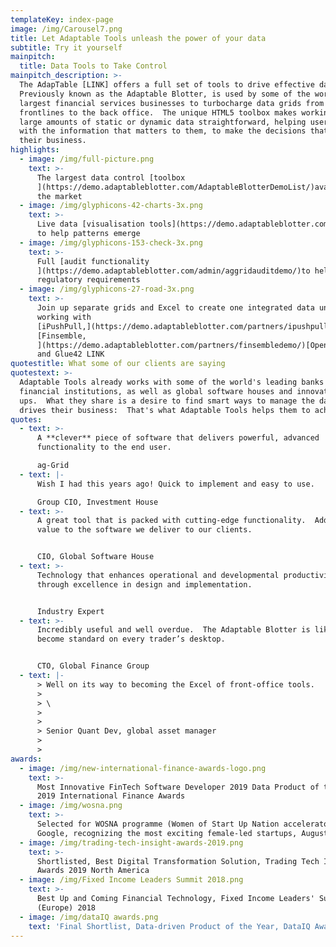 ```yaml
---
templateKey: index-page
image: /img/Carousel7.png
title: Let Adaptable Tools unleash the power of your data
subtitle: Try it yourself
mainpitch:
  title: Data Tools to Take Control
mainpitch_description: >-
  The AdapTable [LINK] offers a full set of tools to drive effective data use. 
  Previously known as the Adaptable Blotter, is used by some of the world's
  largest financial services businesses to turbocharge data grids from the
  frontlines to the back office.  The unique HTML5 toolbox makes working from
  large amounts of static or dynamic data straightforward, helping users work
  with the information that matters to them, to make the decisions that drive
  their business.
highlights:
  - image: /img/full-picture.png
    text: >-
      The largest data control [toolbox
      ](https://demo.adaptableblotter.com/AdaptableBlotterDemoList/)available in
      the market
  - image: /img/glyphicons-42-charts-3x.png
    text: >-
      Live data [visualisation tools](https://demo.adaptableblotter.com/charts/)
      to help patterns emerge
  - image: /img/glyphicons-153-check-3x.png
    text: >-
      Full [audit functionality
      ](https://demo.adaptableblotter.com/admin/aggridauditdemo/)to help meet
      regulatory requirements
  - image: /img/glyphicons-27-road-3x.png
    text: >-
      Join up separate grids and Excel to create one integrated data universe,
      working with
      [iPushPull,](https://demo.adaptableblotter.com/partners/ipushpulldemo/)
      [Finsemble,
      ](https://demo.adaptableblotter.com/partners/finsembledemo/)[OpenFin](https://demo.adaptableblotter.com/partners/openfindemo/)
      and Glue42 LINK
quotestitle: What some of our clients are saying
quotestext: >-
  Adaptable Tools already works with some of the world's leading banks and
  financial institutions, as well as global software houses and innovative start
  ups.  What they share is a desire to find smart ways to manage the data that
  drives their business:  That's what Adaptable Tools helps them to achieve.
quotes:
  - text: >-
      A **clever** piece of software that delivers powerful, advanced
      functionality to the end user.​

      ag-Grid
  - text: |-
      Wish I had this years ago! Quick to implement and easy to use.

      Group CIO, Investment House
  - text: >-
      A great tool that is packed with cutting-edge functionality.  Adds real
      value to the software we deliver to our clients.


      CIO, Global Software House
  - text: >-
      Technology that enhances operational and developmental productivity
      through excellence in design and implementation.


      Industry Expert
  - text: >-
      Incredibly useful and well overdue.  The Adaptable Blotter is likely to
      become standard on every trader’s desktop.


      CTO, Global Finance Group
  - text: |-
      > Well on its way to becoming the Excel of front-office tools. 
      >
      > \
      >
      >
      > Senior Quant Dev, global asset manager
      >
      >
awards:
  - image: /img/new-international-finance-awards-logo.png
    text: >-
      Most Innovative FinTech Software Developer 2019 Data Product of the Year,
      2019 International Finance Awards
  - image: /img/wosna.png
    text: >-
      Selected for WOSNA programme (Women of Start Up Nation accelerator) at
      Google, recognizing the most exciting female-led startups, August 2019
  - image: /img/trading-tech-insight-awards-2019.png
    text: >-
      Shortlisted, Best Digital Transformation Solution, Trading Tech Insight
      Awards 2019 North America
  - image: /img/Fixed Income Leaders Summit 2018.png
    text: >-
      Best Up and Coming Financial Technology, Fixed Income Leaders' Summit
      (Europe) 2018
  - image: /img/dataIQ awards.png
    text: 'Final Shortlist, Data-driven Product of the Year, DataIQ Awards 2019'
---
```


